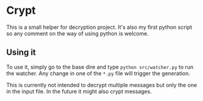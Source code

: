 Crypt
=====

This is a small helper for decryption project. It's also my first python script so any comment on the
way of using python is welcome.

Using it
--------

To use it, simply go to the base dire and type ``python src/watcher.py`` to run the watcher. Any change in 
one of the ``*.py`` file will trigger the generation.

This is currently not intended to decrypt multiple messages but only the one in the input file. In the future it 
might also crypt messages.
